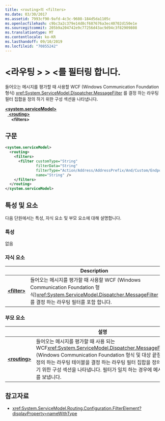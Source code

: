 ```yaml
---
title: <routing>의 <filters>
ms.date: 03/30/2017
ms.assetid: 7993cf90-9afd-4c3c-9608-184d5da1105c
ms.openlocfilehash: c9bc3a2c379e14d8cf687676a3ec40702d150e1e
ms.sourcegitcommit: 205b9a204742e9c77256d43ac9d94c3f82909808
ms.translationtype: MT
ms.contentlocale: ko-KR
ms.lasthandoff: 09/10/2019
ms.locfileid: "70855242"
---
```

# <a name="filters-of-routing"></a>\<라우팅 > > \<를 필터링 합니다.

들어오는 메시지를 평가할 때 사용할 WCF (Windows Communication Foundation 형식) <xref:System.ServiceModel.Dispatcher.MessageFilter> 를 결정 하는 라우팅 필터 집합을 정의 하기 위한 구성 섹션을 나타냅니다.

[ **\<system.serviceModel>** ](system-servicemodel.md)\
&nbsp;&nbsp;[ **\<routing>** ](routing.md)\
&nbsp;&nbsp;&nbsp;&nbsp; **\<filters>**  
  
## <a name="syntax"></a>구문  
  
```xml  
<system.serviceModel>
  <routing>
    <filters>
      <filter customType="String"
              filterData="String"
              filterType="Action/Address/AddressPrefix/And/Custom/Endpoint/MatchAll/XPath"
              name="String" />
    </filters>
  </routing>
</system.serviceModel>
```  
  
## <a name="attributes-and-elements"></a>특성 및 요소

다음 단원에서는 특성, 자식 요소 및 부모 요소에 대해 설명합니다.

### <a name="attributes"></a>특성

없음

### <a name="child-elements"></a>자식 요소

|     | Description |
| --- | ----------- |
| [ **\<filter>** ](filter.md) | 들어오는 메시지를 평가할 때 사용할 WCF (Windows Communication Foundation 형식)<xref:System.ServiceModel.Dispatcher.MessageFilter> 를 결정 하는 라우팅 필터를 포함 합니다. |

### <a name="parent-elements"></a>부모 요소

|     | 설명 |
| --- | ----------- |
| [ **\<routing>** ](routing.md) | 들어오는 메시지를 평가할 때 사용 되는 WCF<xref:System.ServiceModel.Dispatcher.MessageFilter> (Windows Communication Foundation 형식 및 대상 끝점을 정의 하는 라우팅 테이블을 결정 하는 라우팅 필터 집합을 정의 하기 위한 구성 섹션을 나타냅니다. 필터가 일치 하는 경우에 메시지를 보냅니다. |

## <a name="see-also"></a>참고자료

- <xref:System.ServiceModel.Routing.Configuration.FilterElement?displayProperty=nameWithType>
